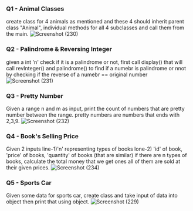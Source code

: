 ### Q1 - Animal Classes

create class for 4 animals as mentioned and these 4 should inherit parent class "Animal", individual methods for all 4 subclasses and call them from the main. 
![Screenshot (230)](https://user-images.githubusercontent.com/103374718/236600674-17c366e7-d0db-44d4-85da-cfcce13615d2.png)

### Q2 - Palindrome & Reversing Integer

given a int 'n' check if it is a palindrome or not, first call display() that will call revInteger() and palindrome() to find if a numebr is palindrome or nnot by checking if the reverse 
of a numebr == original number
![Screenshot (231)](https://user-images.githubusercontent.com/103374718/236600678-42f2c661-74f9-4b16-9bff-8e0092da9057.png)

### Q3 - Pretty Number 

Given a range n and m as input, print the count of numbers that are pretty number between the range.
pretty numbers are numbers that ends with 2,3,9.
![Screenshot (232)](https://user-images.githubusercontent.com/103374718/236600690-c237280c-ab1d-49f7-b152-de738319bae0.png)

### Q4 - Book's Selling Price 

Given 2 inputs
line-1)'n' representing types of books
lone-2) 'id' of book,  'price' of books, 'quantity' of books (that are similar)
if there are n types of books, calculate the total money that we get ones all of them are sold at their given prices.
![Screenshot (234)](https://user-images.githubusercontent.com/103374718/236600698-39a94116-987e-452a-b94a-6d708243d269.png)

### Q5 - Sports Car 

Given some data for sports car, create class and take input of data into object then print that using object.
![Screenshot (229)](https://user-images.githubusercontent.com/103374718/236600700-d436770a-e8b2-4a0c-9a59-bba0948ab66d.png)
